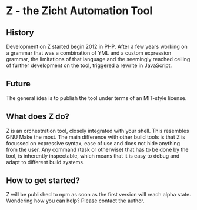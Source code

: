 # Z - the Zicht Automation Tool #

## History ##
Development on Z started begin 2012 in PHP. After a few years working on a grammar that was a combination of YML and
a custom expression grammar, the limitations of that language and the seemingly reached ceiling of further development
on the tool, triggered a rewrite in JavaScript.

## Future ##
The general idea is to publish the tool under terms of an MIT-style license.

## What does Z do? ##
Z is an orchestration tool, closely integrated with your shell. This resembles GNU Make the most. The main difference
with other build tools is that Z is focussed on expressive syntax, ease of use and does not hide anything from the user.
Any command (task or otherwise) that has to be done by the tool, is inherently inspectable, which means that it is easy
to debug and adapt to different build systems.

## How to get started? ##
Z will be published to npm as soon as the first version will reach alpha state. Wondering how you can help? Please
contact the author.
